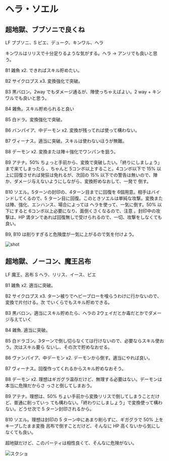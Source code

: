 # ヘラ・ソエル 

## 超地獄、ブブソニで良くね

LF ブブソニ、S ピエ、デューク、キンワル、ヘラ

キンワルはリリスで十分足りるような気がする。ヘラ -> アンリでも良いと思う。

B1 雑魚 x2. できればスキル貯めたい。

B2 サイクロプス x3. 変換強化で突破。

B3 黒バロン。2way でもダメージ通るが、陣使っちゃえばよい。2 way + キンワルでも良いと思う。

B4 雑魚。スキル貯められると良い

B5 白ドラ。変換強化で突破。

B6 バンパイア、中デーモン x2. 変換が残ってれば使って構わない。

B7 ヴィーナス。適当に突破。スキルは使わないほうが無難。

B8 デーモン x2. 変換または陣＋強化でワンパンを狙う。

B9 アテナ。50% ちょっと手前から、変換で突破したい。「終りにしましょう」まで来てしまったら
、ちゃんと 5コンボ以上すること。4コンボ以下で 15% 以上に回復させれば発狂は免れるが、次回の
15% 以下での警告は無いので、陣か、ダメージ与えないようにしながら、変換貯めなおして、一発で
倒す。

B10 ソエル。5ターンの封印の、4ターン目までに回復を 6個用意。相手はバインドしてくるので、5
ターン目に回復。このときソエルは単純な攻撃。変換または陣、強化、エンハンス、場合によっては
ヘラを使って、一気に倒す。50% 以下にすると 6コンボ以上必要になり、面倒くさくなるので、注意
。封印中の攻撃は、HP 満タンであれば回復無しで受けられるので、一切、攻撃をしなくても良い。

B9, B10 は削りすぎると危険度が一気に上がるので気を付けよう。

![shot](http://i.imgur.com/svd4VPWl.jpg)

## 超地獄、ノーコン、魔王呂布

LF 魔王、呂布 S ヘラ、リリス、イース、ピエ

B1 雑魚 x2. 適当に突破。

B2 サイクロプス x3. ターン被りでヘビーブローを喰らうわけに行かないので、変換で片付ける。次
でいくらでもスキル貯めできる。

B3 黒バロン。適当にスキル貯めたら、ヘラの 2ウェイだとか毒だとかでダメージ与えていく

B4 雑魚. 適当に突破。

B5 白ドラゴン。3ターンで倒し切らなくては行けないので、必要ならスキル使おう。次はスキル要ら
ないし、その次で貯めなおせる。

B6 ヴァンパイア、中デーモン x2. デーモンから倒す。適当にやれば良い。

B7 ヴィーナス。回復作ってくれるからスキル貯めなおそう。

B8 デーモン x2. 理想はギガグラ温存だけど、無理する必要はない。デーモンは本当に危険だからさ
っさと倒してしまおう。

B9 アテナ。理想は、50% ちょい手前から変換リリスで倒してしまうことだけど、普通に削っていっ
ても構わない。「終わりにしましょう」で変換使って構わない。どうせ次で 5 ターン封印されるから。

B10 ソエル。理想は封印の 5 ターン中にあまり削らずに、ギガグラで 50% 上をキープしたまま変換
呂布で倒すことだけど、そんなに HP 高くないから気にしなくても良い。

超地獄だけど、このパーティは相性良くて、そんなに危険がない。

![スクショ](http://i.imgur.com/gb0Hwyhl.jpg)

<!-- vim: set tw=90 filetype=markdown : -->

